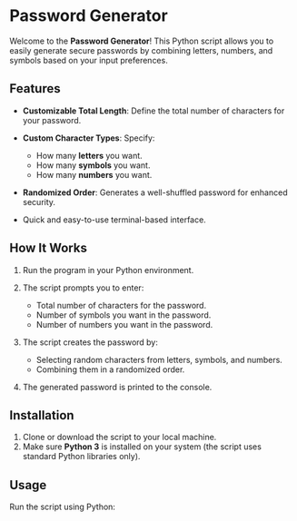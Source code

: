 # Password Generator
Welcome to the **Password Generator**! This Python script allows you to easily generate secure passwords by combining letters, numbers, and symbols based on your input preferences.
## Features
- **Customizable Total Length**: Define the total number of characters for your password.
- **Custom Character Types**: Specify:
    - How many **letters** you want.
    - How many **symbols** you want.
    - How many **numbers** you want.

- **Randomized Order**: Generates a well-shuffled password for enhanced security.
- Quick and easy-to-use terminal-based interface.

## How It Works
1. Run the program in your Python environment.
2. The script prompts you to enter:
    - Total number of characters for the password.
    - Number of symbols you want in the password.
    - Number of numbers you want in the password.

3. The script creates the password by:
    - Selecting random characters from letters, symbols, and numbers.
    - Combining them in a randomized order.

4. The generated password is printed to the console.

## Installation
1. Clone or download the script to your local machine.
2. Make sure **Python 3** is installed on your system (the script uses standard Python libraries only).

## Usage
Run the script using Python:
